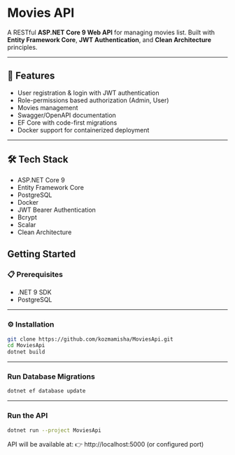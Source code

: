 # Movies API

A RESTful **ASP.NET Core 9 Web API** for managing movies list.
Built with **Entity Framework Core**, **JWT Authentication**, and **Clean Architecture** principles.

---

## 🚀 Features
- User registration & login with JWT authentication
- Role-permissions based authorization (Admin, User)
- Movies management
- Swagger/OpenAPI documentation
- EF Core with code-first migrations
- Docker support for containerized deployment

---

## 🛠️ Tech Stack
- ASP.NET Core 9
- Entity Framework Core
- PostgreSQL
- Docker
- JWT Bearer Authentication
- Bcrypt
- Scalar
- Clean Architecture

## Getting Started

### 📋 Prerequisites
- .NET 9 SDK
- PostgreSQL

---

### ⚙️ Installation
```bash
git clone https://github.com/kozmamisha/MoviesApi.git
cd MoviesApi
dotnet build
```

---

### Run Database Migrations
```bash
dotnet ef database update
```

---

### Run the API
```bash
dotnet run --project MoviesApi
```

API will be available at:
👉 http://localhost:5000 (or configured port)
